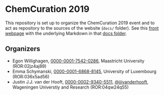 # ChemCuration 2019

This repository is set up to organize the ChemCuration 2019 event and to
act as repository to the sources of the website (`docs/` folder). See this
[front webpage](https://chemcuration.github.io/chemcuration2019/) with
the underlying Markdown in that [docs folder](https://github.com/chemcuration/chemcuration2019/tree/master/docs).

## Organizers 

* Egon Willighagen, [0000-0001-7542-0286](https://orcid.org/0000-0001-7542-0286), Maastricht University (ROR:02jz4aj89)
* Emma Schymanski, [0000-0001-6868-8145](https://orcid.org/0000-0001-6868-8145), University of Luxembourg (ROR:036x5ad56)
* Justin J.J. van der Hooft, [0000-0002-9340-5511](https://orcid.org/0000-0002-9340-5511), [@jjjvanderhooft](https://twitter.com/jjjvanderhooft), Wageningen Universtiy and Research (ROR:04qw24q55)
